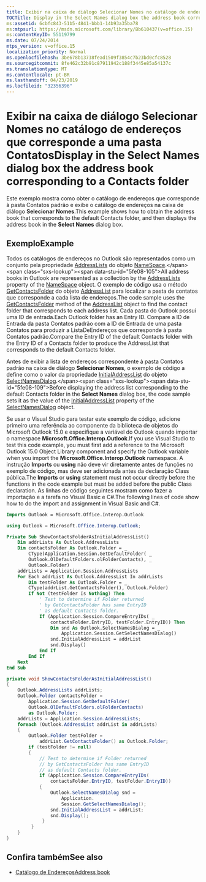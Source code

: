```yaml
---
title: Exibir na caixa de diálogo Selecionar Nomes no catálogo de endereços que corresponde a uma pasta Contatos
TOCTitle: Display in the Select Names dialog box the address book corresponding to a Contacts folder
ms:assetid: 6cbfc843-51b5-4841-bbb1-14b93a35ba78
ms:mtpsurl: https://msdn.microsoft.com/library/Bb610437(v=office.15)
ms:contentKeyID: 55119799
ms.date: 07/24/2014
mtps_version: v=office.15
localization_priority: Normal
ms.openlocfilehash: 3be678b13738fead1509f3854c7b23bd0cfc8528
ms.sourcegitcommit: 8fe462c32b91c87911942c188f3445e85a54137c
ms.translationtype: MT
ms.contentlocale: pt-BR
ms.lasthandoff: 04/23/2019
ms.locfileid: "32356396"
---
```

# <a name="display-in-the-select-names-dialog-box-the-address-book-corresponding-to-a-contacts-folder"></a><span data-ttu-id="5fe08-102">Exibir na caixa de diálogo Selecionar Nomes no catálogo de endereços que corresponde a uma pasta Contatos</span><span class="sxs-lookup"><span data-stu-id="5fe08-102">Display in the Select Names dialog box the address book corresponding to a Contacts folder</span></span>

<span data-ttu-id="5fe08-103">Este exemplo mostra como obter o catálogo de endereços que corresponde à pasta Contatos padrão e exibe o catálogo de endereços na caixa de diálogo **Selecionar Nomes**.</span><span class="sxs-lookup"><span data-stu-id="5fe08-103">This example shows how to obtain the address book that corresponds to the default Contacts folder, and then displays the address book in the **Select Names** dialog box.</span></span>

## <a name="example"></a><span data-ttu-id="5fe08-104">Exemplo</span><span class="sxs-lookup"><span data-stu-id="5fe08-104">Example</span></span>

<span data-ttu-id="5fe08-105">Todos os catálogos de endereços no Outlook são representados como um conjunto pela propriedade [AddressLists](https://msdn.microsoft.com/library/bb624048\(v=office.15\)) do objeto [NameSpace](https://msdn.microsoft.com/library/bb645857\(v=office.15\)).</span><span class="sxs-lookup"><span data-stu-id="5fe08-105">All address books in Outlook are represented as a collection by the [AddressLists](https://msdn.microsoft.com/library/bb624048\(v=office.15\)) property of the [NameSpace](https://msdn.microsoft.com/library/bb645857\(v=office.15\)) object.</span></span> <span data-ttu-id="5fe08-106">O exemplo de código usa o método [GetContactsFolder](https://msdn.microsoft.com/library/bb609225\(v=office.15\)) do objeto [AddressList](https://msdn.microsoft.com/library/bb623538\(v=office.15\)) para localizar a pasta de contatos que corresponde a cada lista de endereços.</span><span class="sxs-lookup"><span data-stu-id="5fe08-106">The code sample uses the [GetContactsFolder](https://msdn.microsoft.com/library/bb609225\(v=office.15\)) method of the [AddressList](https://msdn.microsoft.com/library/bb623538\(v=office.15\)) object to find the contact folder that corresponds to each address list.</span></span> <span data-ttu-id="5fe08-107">Cada pasta do Outlook possui uma ID de entrada.</span><span class="sxs-lookup"><span data-stu-id="5fe08-107">Each Outlook folder has an Entry ID.</span></span> <span data-ttu-id="5fe08-108">Compare a ID de Entrada da pasta Contatos padrão com a ID de Entrada de uma pasta Contatos para produzir a ListaDeEndereços que corresponde à pasta Contatos padrão.</span><span class="sxs-lookup"><span data-stu-id="5fe08-108">Compare the Entry ID of the default Contacts folder with the Entry ID of a Contacts folder to produce the AddressList that corresponds to the default Contacts folder.</span></span>

<span data-ttu-id="5fe08-109">Antes de exibir a lista de endereços correspondente à pasta Contatos padrão na caixa de diálogo **Selecionar Nomes**, o exemplo de código a define como o valor da propriedade [InitialAddressList](https://msdn.microsoft.com/library/bb646633\(v=office.15\)) do objeto [SelectNamesDialog](https://msdn.microsoft.com/library/bb609866\(v=office.15\)).</span><span class="sxs-lookup"><span data-stu-id="5fe08-109">Before displaying the address list corresponding to the default Contacts folder in the **Select Names** dialog box, the code sample sets it as the value of the [InitialAddressList](https://msdn.microsoft.com/library/bb646633\(v=office.15\)) property of the [SelectNamesDialog](https://msdn.microsoft.com/library/bb609866\(v=office.15\)) object.</span></span>

<span data-ttu-id="5fe08-110">Se usar o Visual Studio para testar este exemplo de código, adicione primeiro uma referência ao componente da biblioteca de objetos do Microsoft Outlook 15.0 e especifique a variável do Outlook quando importar o namespace **Microsoft.Office.Interop.Outlook**.</span><span class="sxs-lookup"><span data-stu-id="5fe08-110">If you use Visual Studio to test this code example, you must first add a reference to the Microsoft Outlook 15.0 Object Library component and specify the Outlook variable when you import the **Microsoft.Office.Interop.Outlook** namespace.</span></span> <span data-ttu-id="5fe08-111">A instrução **Imports** ou **using** não deve vir diretamente antes de funções no exemplo de código, mas deve ser adicionada antes da declaração Class pública.</span><span class="sxs-lookup"><span data-stu-id="5fe08-111">The **Imports** or **using** statement must not occur directly before the functions in the code example but must be added before the public Class declaration.</span></span> <span data-ttu-id="5fe08-112">As linhas de código seguintes mostram como fazer a importação e a tarefa no Visual Basic e C\#.</span><span class="sxs-lookup"><span data-stu-id="5fe08-112">The following lines of code show how to do the import and assignment in Visual Basic and C\#.</span></span>

```vb
Imports Outlook = Microsoft.Office.Interop.Outlook
```


```csharp
using Outlook = Microsoft.Office.Interop.Outlook;
```


```vb
Private Sub ShowContactsFolderAsInitialAddressList()
    Dim addrLists As Outlook.AddressLists
    Dim contactsFolder As Outlook.Folder = _
        CType(Application.Session.GetDefaultFolder( _
        Outlook.OlDefaultFolders.olFolderContacts), _
        Outlook.Folder)
    addrLists = Application.Session.AddressLists
    For Each addrList As Outlook.AddressList In addrLists
        Dim testFolder As Outlook.Folder = _
        CType(addrList.GetContactsFolder(), Outlook.Folder)
        If Not (testFolder Is Nothing) Then
            ' Test to determine if Folder returned
            ' by GetContactsFolder has same EntryID
            ' as default Contacts folder.
            If (Application.Session.CompareEntryIDs( _
                contactsFolder.EntryID, testFolder.EntryID)) Then
                Dim snd As Outlook.SelectNamesDialog = _
                    Application.Session.GetSelectNamesDialog()
                snd.InitialAddressList = addrList
                snd.Display()
            End If
        End If
    Next
End Sub
```


```csharp
private void ShowContactsFolderAsInitialAddressList()
{
    Outlook.AddressLists addrLists;
    Outlook.Folder contactsFolder =
        Application.Session.GetDefaultFolder(
        Outlook.OlDefaultFolders.olFolderContacts)
        as Outlook.Folder;
    addrLists = Application.Session.AddressLists;
    foreach (Outlook.AddressList addrList in addrLists)
    {
        Outlook.Folder testFolder =
            addrList.GetContactsFolder() as Outlook.Folder;
        if (testFolder != null)
        {
            // Test to determine if Folder returned
            // by GetContactsFolder has same EntryID
            // as default Contacts folder.
            if (Application.Session.CompareEntryIDs(
                contactsFolder.EntryID, testFolder.EntryID))
            {
                Outlook.SelectNamesDialog snd =
                    Application.
                    Session.GetSelectNamesDialog();
                snd.InitialAddressList = addrList;
                snd.Display();
             }
         }
    }
}
```

## <a name="see-also"></a><span data-ttu-id="5fe08-113">Confira também</span><span class="sxs-lookup"><span data-stu-id="5fe08-113">See also</span></span>

- [<span data-ttu-id="5fe08-114">Catálogo de Endereços</span><span class="sxs-lookup"><span data-stu-id="5fe08-114">Address book</span></span>](address-book.md)

